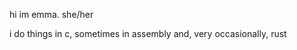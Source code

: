 hi im emma. she/her

i do things in c, sometimes in assembly and, very occasionally, rust

<!---
- 👋 Hi, I’m @emmadotc (she/her)
- 👀 I’m interested in ... women
- 🌱 I’m currently learning ... nothing
- 💞️ I’m looking to collaborate on ... nothing
- 📫 How to reach me ... dont


emmadotc/emmadotc is a ✨ special ✨ repository because its `README.md` (this file) appears on your GitHub profile.
You can click the Preview link to take a look at your changes.
--->

